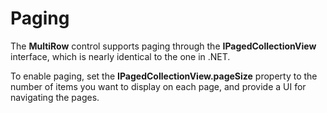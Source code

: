 Paging
======

The **MultiRow** control supports paging through the **IPagedCollectionView** 
interface, which is nearly identical to the one in .NET.

To enable paging, set the **IPagedCollectionView.pageSize** property to the
number of items you want to display on each page, and provide a UI for 
navigating the pages.